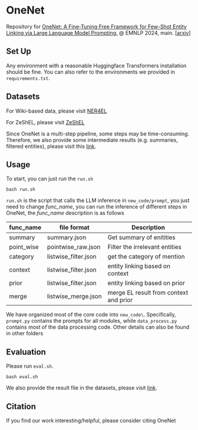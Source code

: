 # OneNet
Repository for [OneNet: A Fine-Tuning Free Framework for Few-Shot Entity Linking via Large Language Model Prompting.](https://openreview.net/forum?id=GCxvf6qxeW) @ EMNLP 2024, main. [[arxiv](https://arxiv.org/abs/2410.07549)]

## Set Up

 Any environment with a reasonable Huggingface Transformers installation should be fine. You can also refer to the environments we provided in `requirements.txt`.

## Datasets
For Wiki-based data, please visit [NER4EL](https://github.com/Babelscape/ner4el/tree/master)

For ZeShEL, please visit [ZeShEL](https://github.com/lajanugen/zeshel)

Since OneNet is a multi-step pipeline, some steps may be time-consuming. Therefore, we also provide some intermediate results (e.g. summaries, filtered entities), please visit this [link](https://drive.google.com/file/d/1rHX7HgWdkwnSPf6p68FHf8_s_6OBrGRK/view?usp=sharing).

## Usage

To start, you can just run the `run.sh`
```
bash run.sh
```

`run.sh` is the script that calls the LLM inference in `new_code/prompt`, you just need to change *func_name*, you can run the inference of different steps in OneNet, the *func_name* description is as follows

| func_name | file format | Description |
|------------|------|-------------|
|summary | summary.json| Get summary of enitities|
|point_wise | pointwise_raw.json | Filter the irrelevant entities |
|category | listwise_filter.json | get the category of mention|
|context | listwise_filter.json | entity linking based on context |
|prior | listwise_filter.json | entity linking based on prior |
|merge | listwise_merge.json | merge EL result from context and prior |

We have organized most of the core code into `new_code\`. Specifically, `prompt.py` contains the prompts for all modules, while `data_process.py` contains most of the data processing code. Other details can also be found in other folders

## Evaluation

Please run `eval.sh`. 
```
bash eval.sh
```
We also provide the result file in the datasets, please visit [link](https://drive.google.com/file/d/1rHX7HgWdkwnSPf6p68FHf8_s_6OBrGRK/view?usp=sharing).


## Citation

If you find our work interesting/helpful, please consider citing OneNet
